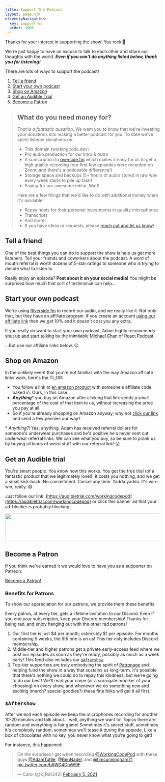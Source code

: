 ```yaml
---
title: Support The Podcast
layout: page.njk
eleventyNavigation:
  key: support-us
  order: 1000
---
```


Thanks for your interest in supporting the show! You rock!🤘

We're just happy to have an excuse to talk to each other and share our thoughts with the world. **_Even if you can't do anything listed below, thank you for listening!_**

There are lots of ways to support the podcast!

1. [Tell a friend](#tell-a-friend)
2. [Start your own podcast](#start-your-podcast)
3. [Shop on Amazon](#amazon)
4. [Get an Audible Trial](#audible)
5. [Become a Patron](#patreon)

> <h2 id="expenses">What do you need money for?</h2>
>
> _That is a fantastic question._ We want you to know that we're investing your donations into making a better podcast for you. To date we've spent listener donations on:
>
> - This domain (workingcode.dev)
> - Pro audio production for our intro & outro
> - A subscription to [riverside.fm](http://www.riverside.fm/?via=workingcodepod) which makes it easy for us to get a high quality recording (our first few episodes were recorded on Zoom, and there's a noticeable difference!)
> - Storage space and backups (5+ hours of audio stored in raw wav every week starts to pile up fast!)
> - Paying for our awesome editor, Matt!
>
> Here are a few things that we'd like to do with additional money when it's available:
>
> - Repay hosts for their personal investments in quality microphones
> - Transcripts
> - And more!
> - If you have ideas or requests, please [reach out and let us know](mailto:workingcodepod@gmail.com)!

<h2 id="tell-a-friend">Tell a friend</h2>

One of the best things you can do to support the show is help us get more listeners. Tell your friends and coworkers about the podcast. A word of mouth referral is worth dozens of 5-star ratings to someone who is trying to decide what to listen to.

Really enjoy an episode? **Post about it on your social media!** You might be surprised how much that sort of testimonial can help...

<h2 id="start-your-podcast">Start your own podcast</h2>

We're using [Riverside.fm](http://www.riverside.fm/?via=workingcodepod) to record our audio, and we really like it. Not only that, but they have an affiliate program. If you create an account [using our affiliate link](http://www.riverside.fm/?via=workingcodepod) then we get 10% and it doesn't cost you any extra.

If you really do want to start your own podcast, Adam highly recommends [shut up and start talking](http://shutupandstarttalking.com/) by the inimitable [Michael Chan](https://twitter.com/chantastic) of [React Podcast](https://reactpodcast.com/).

...But use our affiliate links below. 😉

<h2 id="amazon">Shop on Amazon</h2>

In the unlikely event that you're not familiar with the way Amazon affiliate links work, here's the TL;DR:

- You follow a link to [an amazon product](https://amzn.to/3aRbMqU) with someone's affiliate code baked in. Ours, in this case.
- **_Anything_**\* you buy on Amazon after clicking that link sends a small percentage of the cost of that item to us, without increasing the price you pay at all.
- So if you're already shopping on Amazon anyway, why not [click our link](https://amzn.to/3aRbMqU) and send a few pennies our way?

\* _Anything?!_ Yes, anything. Adam has received referral dollars for someone's underwear purchases and he's positive he's never sent out underwear referral links. We can see what you buy, so be sure to prank us by buying all kinds of weird stuff with our referral link! 😜

<h2 id="audible">Get an Audible trial</h2>

You're smart people. You know how this works. You get the free trial (of a fantastic product that we legitimately love!), it costs you nothing, and we get a small kick-back. No commitment. Cancel any time. Yadda yadda. It's win-win, really. 😄

Just follow our link: [https://audibletrial.com/workingcodepod](https://audibletrial.com/workingcodepod) or click this banner ad that your ad-blocker is probably blocking:

<a href="https://www.audibletrial.com/c/3159987/1059359/12951" target="_top" id="1059359"><img class="audible" src="//a.impactradius-go.com/display-ad/12951-1059359" border="0" alt="" width="728" height="90" /></a><img height="0" width="0" src="https://imp.pxf.io/i/3159987/1059359/12951" style="position:absolute;visibility:hidden;" border="0" />

<h2 id="patreon">Become a Patron</h2>

If you think we've earned it we would love to have you as a supporter on Patreon:

<a href="https://www.patreon.com/bePatron?u=45624319" data-patreon-widget-type="become-patron-button">Become a Patron!</a>

### Benefits for Patrons

To show our appreciation for our patrons, we provide them these benefits:

Every patron, at every tier, gets a lifetime invitation to our Discord. Even if you end your subscription, keep your Discord membership! Thanks for being rad, and enjoy hanging out with the other rad patrons!

1. Our first tier is just $4 per month; ostensibly $1 per episode. For months containing 5 weeks, the 5th one is on us! This tier only includes Discord membership.
2. Middle-tier and higher patrons get a private early-access feed where we post our episodes as soon as they're ready, possibly as much as a week early! This feed also includes our [`$Aftershow`](#aftershow).
3. Top-tier supporters are truly embodying the spirit of [Patronage](https://en.wikipedia.org/wiki/Patronage) and helping fund the show in a way that sustains us long-term. It's possible that there's nothing we could do to repay this kindness, but we're going to do our best! We'll read your name (or a surrogate moniker of your choosing) on every show, and whenever we do something new and exciting (merch? special goodies?) these fine folks will get it all first.

<h3 id="aftershow"><pre>$Aftershow</pre></h3>

After we end each episode we keep the microphones recording for another 10-20 minutes and talk about... well, anything we want to! Topics there are random and everything is fair game! Sometimes it's secret stuff, sometimes it's completely random, sometimes we'll tease it during the episode. Like a box of chocolates with no key, you never know what you're going to get!

For instance, this happened:

<blockquote class="twitter-tweet"><p lang="en" dir="ltr">On the surprises I get when recording <a href="https://twitter.com/WorkingCodePod?ref_src=twsrc%5Etfw">@WorkingCodePod</a> with these guys <a href="https://twitter.com/AdamTuttle?ref_src=twsrc%5Etfw">@AdamTuttle</a>, <a href="https://twitter.com/BenNadel?ref_src=twsrc%5Etfw">@BenNadel</a>, and <a href="https://twitter.com/timcunningham71?ref_src=twsrc%5Etfw">@timcunningham71</a> <a href="https://t.co/bAWD4DmW9F">pic.twitter.com/bAWD4DmW9F</a></p>&mdash; Carol (@k_Roll242) <a href="https://twitter.com/k_Roll242/status/1357521290589073411?ref_src=twsrc%5Etfw">February 5, 2021</a></blockquote>
<script async src="https://platform.twitter.com/widgets.js" charset="utf-8"></script>
